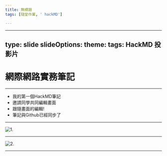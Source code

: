 ```yaml
---
title: 無標題
tags: [隨堂作業, ' hackMD']

---
```


---
type: slide
slideOptions:
    theme: 
tags: HackMD 投影片
---

# 網際網路實務筆記

---

* 我的第一個HackMD筆記
* 邀請同學共同編輯畫面
* 跟隨畫面的編輯!
* 筆記與Github已經同步了

---

![1.](https://hackmd.io/_uploads/rkR_13i61x.png3=300*)

---

![2.](https://hackmd.io/_uploads/Byd5k2opJg.png=350*)

---
